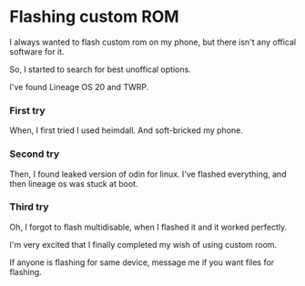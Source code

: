# Flashing custom ROM
I always wanted to flash custom rom on my phone, but there isn't any offical software for it.

So, I started to search for best unoffical options.

I've found Lineage OS 20 and TWRP.

### First try
When, I first tried I used heimdall. And soft-bricked my phone.

### Second try
Then, I found leaked version of odin for linux. I've flashed everything, and then lineage os was stuck at boot.

### Third try
Oh, I forgot to flash multidisable, when I flashed it and it worked perfectly.

I'm very excited that I finally completed my wish of using custom room.

If anyone is flashing for same device, message me if you want files for flashing.

